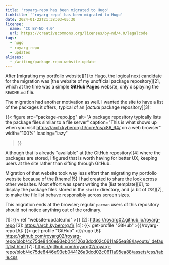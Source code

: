 ```yaml
---
title: 'royarg-repo has been migrated to Hugo'
linktitle: '`royarg-repo` has been migrated to Hugo'
date: 2024-01-22T21:38:03+05:30
license:
  name: 'CC BY‑ND 4.0'
  url: https://creativecommons.org/licenses/by-nd/4.0/legalcode
tags:
  - hugo
  - royarg-repo
  - updates
aliases:
  - /writing/package-repo-website-update
---
```


After [migrating my portfolio website][1] to Hugo, the logical next candidate
for the migration was [the website of my unofficial package repository][2],
which at the time was a simple **GitHub Pages** website, only displaying the
`README.md` file.

The migration had another motivation as well. I wanted the site to have a list
of the packages it offers, typical of an [_actual_ package repository][3]:

{{< figure
  src="package-repo.jpg"
  alt="A package repository typically lists the package files similar to a file server"
  caption="This is what shows up when you visit https://arch.kyberorg.fi/core/os/x86_64/ on a web browser"
  width="100%"
  loading="lazy"
>}}

Although that is already "available" at [the GitHub repository][4] where the
packages are stored, I figured that is worth having for better UX, keeping users
at the site rather than sifting through GitHub.

Migration of that website took way less effort than migrating my portfolio
website because of the [theme][5] I had created to share the look across other
websites. Most effort was spent writing the [list template][6], to display the
package files stored in the `static` directory, and [a bit of `CSS`][7], to make
the file list behave responsibly across screen sizes.

This migration ends at the browser; regular `pacman` users of this repository
should not notice anything out of the ordinary.

[1]: {{< ref "website-update.md" >}}
[2]: https://royarg02.github.io/royarg-repo
[3]: https://arch.kyberorg.fi/
[4]: {{< get-profile "GitHub" >}}/royarg-repo
[5]: {{< get-profile "GitHub" >}}/rugo
[6]: https://github.com/royarg02/royarg-repo/blob/4c75de8446e93eb044126a3dcd02c0611a95ea88/layouts/_default/list.html
[7]: https://github.com/royarg02/royarg-repo/blob/4c75de8446e93eb044126a3dcd02c0611a95ea88/assets/css/table.css

